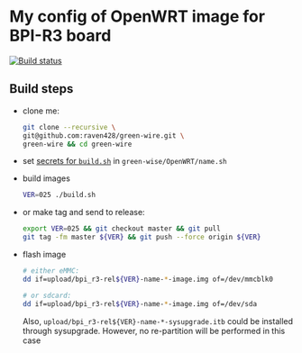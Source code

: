 # My config of OpenWRT image for BPI-R3 board

[![Build status](https://github.com/raven428/green-wire/actions/workflows/test-build.yaml/badge.svg)](https://github.com/raven428/green-wire/actions/workflows/test-build.yaml)

## Build steps

- clone me:

  ```bash
  git clone --recursive \
  git@github.com:raven428/green-wire.git \
  green-wire && cd green-wire
  ```

- set [secrets for `build.sh`](build.sh#L59-L93) in `green-wise/OpenWRT/name.sh`
- build images

  ```bash
  VER=025 ./build.sh
  ```

- or make tag and send to release:

  ```bash
  export VER=025 && git checkout master && git pull
  git tag -fm master ${VER} && git push --force origin ${VER}
  ```

- flash image

  ```bash
  # either eMMC:
  dd if=upload/bpi_r3-rel${VER}-name-*-image.img of=/dev/mmcblk0

  # or sdcard:
  dd if=upload/bpi_r3-rel${VER}-name-*-image.img of=/dev/sda
  ```

  Also, `upload/bpi_r3-rel${VER}-name-*-sysupgrade.itb` could be installed through sysupgrade. However, no re-partition will be performed in this case
